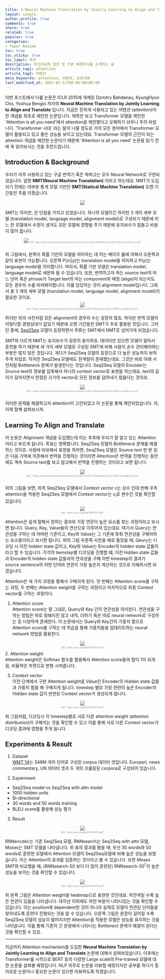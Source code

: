 ```yaml
---
title: 1.Neural Machine Translation by Jointly Learning to Align and Translate (Paper Review)
layout: single
author_profile: true
comments: true
share: true
related: true
popular: true
categories:
- Paper Review
toc: true
toc_sticky: true
toc_label: 목차
description: 머신러닝의 정의 및 기본 배경지식을 소개하는 글
article_tag1: attention
article_tag2: 어텐션
meta_keywords: attention, 어텐션, 논문리뷰
last_modified_at: 2022-01-11T00:00:00+08:00
---
```

이번 포스트에서 다룰 논문은 ICLR 2015에 개제된 Dzmitry Bahdanau, KyungHyun Cho, Yoshua Bengio 저자의 **Neural Machine Translation by Jointly Learning to Align and Translate** 입니다. 지금은 흔하게 사용되고 있는 어텐션 (attention)이란 개념을 최초로 제안한 논문입니다. 제목만 보고 Transformer 모델을 제안한 'Attention is all you need'에서 attention을 제안했다고 오해하기 쉬우니 주의 바랍니다. 'Transformer 시대' 라는 말이 나올 정도로 거의 모든 분야에서 Transformer 모델이 활용되고 있고 좋은 성능을 보이고 있는데요. Transformer 모델의 근간이 되는 attention 개념을 제안한 논문이기 때문에 'Attention is all you need' 논문을 읽기 전에 꼭 읽어보시는 것을 추천드립니다.

## Introduction & Background

우리가 자주 사용하고 있는 구글 번역기 혹은 파파고는 모두 Neural Network로 구현되었습니다. 일명 **NMT(Neural Machine Translation)** 이라고 하는데요. NMT가 도입되기 전에는 대부분 통계 모델 기반인 **SMT(Statical Machine Translation)** 오랜 기간동안 주를 이뤘습니다.

<p align="center" style="color:gray; font-size:0.5em">
  <img src="{{ site.url }}{{ site.baseurl }}/assets/images/paper_review/22.01.11/2.png" style="padding: 0;margin:0;">
</p>

SMT는 하지만, 큰 단점을 가지고 있었습니다. 하나의 모델이긴 하지만 3 개의 세부 모델 (translation model, language model, alignment model)로 구성되기 때문에 어느 한 모델에서 수정이 생겨도 모든 모델에 영향을 주기 때문에 유지보수가 힘들고 비용이 많이 듭니다.

<p align="center" style="color:gray; font-size:0.5em">
  <img src="{{ site.url }}{{ site.baseurl }}/assets/images/paper_review/22.01.11/3.png" style="padding: 0;margin:0;">
  출처: "https://web.stanford.edu/class/archive/cs/cs224n/cs224n.1194/slides/cs224n-2019-lecture08-nmt.pdf"
</p>
<br>
위 그림에서, 왼쪽이 확률 기반의 모델을 의미하는 데 이는 베이즈 룰에 의해서 오른쪽과 같이 표현이 가능합니다. 오른쪽 P(x\|y)는 translation model을 의미하고 P(y)는 language model을 의미합니다. 따라서, 확률 기반 모델은 translation model, language model로 세분화 될 수 있습니다. 또한, 번역하고자 하는 source text의 어느 단어 혹은 phrase가 Target text의 어는 component와 매칭 (align)이 되는지도 모든 경우의 수를 따져봐야합니다. 이를 담당하는 것이 alignment model입니다. 그래서 총 3 개의 세부 모델 (translation model, language model, alignment model)이 필요한 것이죠.

<p align="center" style="color:gray; font-size:0.5em">
  <img src="{{ site.url }}{{ site.baseurl }}/assets/images/paper_review/22.01.11/4.png" style="padding: 0;margin:0;"><br>
  출처: "https://web.stanford.edu/class/archive/cs/cs224n/cs224n.1194/slides/cs224n-2019-lecture08-nmt.pdf"
</p>

하지만 위의 사진처럼 모든 alignment의 경우의 수는 굉장히 많죠. 하지만 번역 모델의 이렇다할 경쟁상대가 없었기 때문에 오랜 기간동안 SMT가 주로 활용된 것입니다. 그러던 중에, [Seq2Seq](https://arxiv.org/pdf/1409.3215.pdf) 모델이 등장하면서 주류는 SMT에서 NMT로 넘어가게 되었습니다.

SMT와 다르게 NMT는 유지보수가 굉장히 용이하죠. 데이터만 있으면 모델이 알아서 훈련을 하기 때문에 세 가지 세부 모델로 구성된 SMT에 비해 사람이 손수 관리해야하는 부분은 많지 않은 것입니다. 게다가 Seq2Seq 모델의 등장으로 더 높은 성능까지 보여주게 되었죠. 하지만 Seq2Seq 모델에도 한계점이 존재했는데요. 그것은 바로 아래 사진처럼 Bottleneck 문제가 발생한다는 것입니다. Seq2Seq 모델의 Encoder는 Source text의 정보를 압축해서 하나의 context vector로 표현을 하는데요, text의 길이가 길어지면서 한정된 크기의 vector로 모든 정보를 담아내기 힘들다는 것이죠.

<p align="center" style="color:gray; font-size:0.5em">
  <img src="{{ site.url }}{{ site.baseurl }}/assets/images/paper_review/22.01.11/6.png" style="padding: 0;margin:0;"><br>
  출처: "https://web.stanford.edu/class/archive/cs/cs224n/cs224n.1194/slides/cs224n-2019-lecture08-nmt.pdf"
</p>
<br>
이러한 문제를 해결하고자 attention이 고안되었고 이 논문을 통해 제안되었습니다. 자, 이제 함꼐 살펴보시져.

## Learning To Align and Translate

이 논문은 Alignment 개념을 도입했는데 이는 추후에 우리가 잘 알고 있는 Attention이라고 부르게 됩니다. 목표는 명확합니다. Seq2Seq 모델의 Bottleneck 문제를 해결하는 것이죠. 사람에 비유해서 표현을 하자면, Seq2Seq 모델은 Source text 한 번 읽은 다음 기억에 의존해서 번역을 진행하는 것이라면 Attention은 번역을 진행하는 동안에도 계속 Source text를 보고 참고해서 번역을 진행하는 것이라고 보면 됩니다. 

<p align="center" style="color:gray; font-size:0.5em">
  <img src="{{ site.url }}{{ site.baseurl }}/assets/images/paper_review/22.01.11/7.png" style="padding: 0;margin:0;"><br>
  출처: "https://web.stanford.edu/class/archive/cs/cs224n/cs224n.1194/slides/cs224n-2019-lecture08-nmt.pdf"
</p>
<br>
위의 그림을 보면, 좌측 Seq2Seq 모델에서 Context vector c는 상수 인데 반해 우측 attention을 적용한 Seq2Seq 모델에서 Context vector는 c<sub>i</sub>로 변수인 것을 확인할 있습니다. 

<p align="center" style="color:gray; font-size:0.5em">
  <img src="{{ site.url }}{{ site.baseurl }}/assets/images/paper_review/22.01.11/8.1.png" style="padding: 0;margin:0;"><br>
  출처: "https://arxiv.org/pdf/1409.0473.pdf"
</p>

Attention은 쉽게 말해서 원하는 결과와 가장 연관이 높은 요소를 찾는 과정이라고 보시면 됩니다. Query, Key, Value들의 연산으로 이루어져 있는데요. 여기서 Query는 연관성을 구하는 데 어떠한 기준이고, Key와 Value는 그 기준에 맞춰 연관성을 구해야하는 요소들이라고 보시면 됩니다. 위의 그림 우른쪽 사진을 예로 들었을 때, Qeury는 디코딩 시 이전 hidden state 값이고, Key와 Value는 Encoder의 hidden state 값들이라고 할 수 있습니다. 각각의 tiemstep별 디코딩을 진행할 떄, 이전 hidden state 값들과 Encoder의 hidden state 값들과의 연과성을 구해 이번 timestep의 결과가 source sentence의 어떤 단어와 연관이 가장 높은지 계산하는 것으로 이해하시면 되겠습니다.

Attention은 세 가지 과정을 통해서 구해지게 된다. 첫 번째는 Attention score를 구하는 과정, 두 번째는 Attention weight을 구하는 과정이고 마지막으로 최종 Context vector를 구하는 과정이다. 

1. Attention score<br>
  Attention score는 말 그대로, Query와 Key 간의 연관성을 의미한다. 연관성을 구하는 방법은 따로 정해지진 않고 내적, 더하기 혹은 따로 neural network로 구성하는 등 다양하게 존재한다. 이 논문에서는 Query와 Key간의 가중치 합으로 Attention score를 구하는 데 학습을 통해 가중치들을 업데이트하는 neural network 방법을 활용한다.
  <p align="center" style="color:gray; font-size:0.5em">
    <img src="{{ site.url }}{{ site.baseurl }}/assets/images/paper_review/22.01.11/10.png" style="padding: 0;margin:0;"><br>
    출처: "https://arxiv.org/pdf/1409.0473.pdf"
  </p>
2. Attention weight<br>
  Attention weight은 Softmax 함수를 활용해서 Attention score들의 합이 1이 되게 끔, 비율적인 측면으로 변형 시켜줍니다.

3. Context vector<br>
  이전 단계에서 구한 Attention weight을 Value인 Encoder의 Hidden state 값들과 가중치 합을 해 구해지게 됩니다. timestep 별로 가장 관련이 높은 Encoder의 Hidden state 값이 반연된 Context vector가 생성되게 됩니다.

<p align="center" style="color:gray; font-size:0.5em">
  <img src="{{ site.url }}{{ site.baseurl }}/assets/images/paper_review/22.01.11/0.gif" style="padding: 0;margin:0;"><br>
  출처: "https://arxiv.org/pdf/1409.0473.pdf"
</p>

위 그림처럼, 디코딩시 각 timestep별로 서로 다른 attention weight (attention distribution)이 구해지는 것을 확인할 수 있고 이를 통해 서로 다른 Context vector가 디코딩 결과에 영향을 주게 됩니다.

## Experiments & Result

1. Dataset<br>
  [WMT`14](https://huggingface.co/datasets/wmt14)는 348M 개의 단어로 구성된 corpus 데이터 셋입니다. Europarl, news commentary, UN 데이터 셋과 두 개의 크롤링된 corpora로 구성되어 있습니다.

2. Experiment<br>
  * Seq2Seq model vs Seq2Seq with attn model
  * 1000 hidden units
  * Bi-directional
  * 30 words and 50 words training
  * BLEU score를 활용해 성능 평가 

3. Result<br>
  <p align="center" style="color:gray; font-size:.5em">
    <img src="{{ site.url }}{{ site.baseurl }}/assets/images/paper_review/22.01.11/12.png" style="padding: 0;margin:0;"><br>
    출처: "https://arxiv.org/pdf/1409.0473.pdf"
  </p>

  RNNencdec는 기존 Seq2Seq 모델, RNNsearch는 Seq2Seq with attn 모델, Moses는 SMT 모델을 나타냅니다. 위 표의 결과를 봤을 때, 우선 30 words와 50 words로 훈련한 모델에서 Attention 모델이 Seq2Seq모델에 비해 높은 성능을 보였습니다. 이는 Attention의 효과를 입증하는 것이라고 볼 수 있습니다. 또한 Moses SMT와 비교했을 때, (RNNsearch-50 보다 더 많이 훈련된) RNNsearch-50<sup>*</sup>이 높은 성능을 보이는 것을 확인할 수 있습니다.
  
  <p align="center" style="color:gray; font-size:0.5em">
    <img src="{{ site.url }}{{ site.baseurl }}/assets/images/paper_review/22.01.11/13.png" style="padding: 0;margin:0;"><br>
    출처: "https://arxiv.org/pdf/1409.0473.pdf"
  </p>

  위 왼쪽 그림은 Attention weight을 heatmap으로 표현한 것인데요. 하얀색일 수록 높은 연관이 있음을 나타냅니다. 대각선 이외에도 하얀 부분이 나타나있는 것을 확인할 수 있습니다. 이는 position에 dependent한 것이 아니라 실제로 모델이 연관된 단어들을 찾아내도록 훈련이 진행되는 것을 알 수 있습니다. 오른쪽 그림은 문장이 길어질 수록 Seq2Seq 모델의 성능이 떨어지지만 Attention을 적용한 모델은 성능을 유지하는 것을 나타냅니다. 이를 통해 기존의 긴 문장에서 나타나는 Bottlenect 문제가 해결이 된다는 것을 확인할 수 있죠.
  
  ---

  지금까지 Attention mechanism을 도입한 **Neural Machine Translation by Jointly Learning to Align and Translate** 논문에 대해서 살펴보았습니다. 이후에는 Transformer를 시작으로 BERT 등의 다양한 Large scale의 Pre-trained 모델에 대한 논문을 살펴볼 예정입니다. NLP 위주로 논문을 리뷰할 예정이지만 공부를 하다가 흥미로운 논문이나 중요한 논문이 있으면 리뷰하도록 하겠습니다.